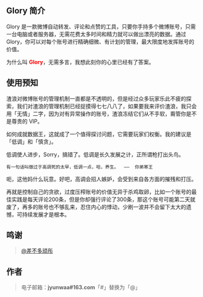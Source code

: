 ## Glory 简介

Glory 是一款微博自动转发、评论和点赞的工具，只要你手持多个微博账号，只需一台电脑或者服务器，无需花费太多时间和精力就可以做出漂亮的数据。通过 Glory，你可以对每个账号进行精确细微、有计划的管理，最大限度地发挥账号的价值。

为什么叫 <span style="color: red; font-weight: bold;">Glory</span>，无需多言，我想此刻你的心里已经有了答案。

## 使用预知

渣浪对微博账号的管理机制一直都是不透明的，但是经过众多玩家乐此不疲的探索，我们对渣浪的管理机制已经捉摸得七七八八了，如果要我来评价渣浪，我只会用「无情」二字，因为对有异常操作的账号，渣浪冻结它们从不手软，甭管你是不是尊贵的 VIP。

如何成就数据王，这就成了一个值得探讨问题，它需要玩家们权衡。我的建议是「低调」和「慎贪」。

低调使人进步，Sorry，搞错了。低调是长久发展之计，正所谓枪打出头鸟。

```motto
有一句话叫做过于高调死的太早，低调一点，哈，养生。  ——  你弟寒王
```

呃，这他妈什么玩意。好吧，高调会招人嫉妒，会受到来自各方面的摧残和打压。

再就是控制自己的贪欲，过度压榨账号的价值无异于杀鸡取卵，比如一个账号的最佳实践是每天评论200条，但是你却强行评论了300条，那这个账号可能第二天就废了，再多的账号也不够乱来，忍住内心的悸动，少刷一波并不会留下太大的遗憾，可持续发展才是根本。


## 鸣谢

> [@差不多顽彤](https://weibo.com/u/5822580734)

## 作者

> 电子邮箱：**jyunwaa#163.com**「#」替换为「@」